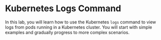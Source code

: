 # Kubernetes Logs Command
In this lab, you will learn how to use the Kubernetes `logs` command to view logs from pods running in a Kubernetes cluster. You will start with simple examples and gradually progress to more complex scenarios.


#


#

#
#


            
